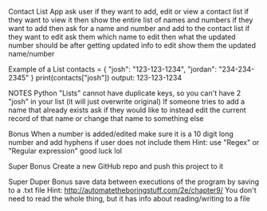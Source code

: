 Contact List App
ask user if they want to add, edit or view a contact list
if they want to view it then show the entire list of names and numbers
if they want to add then ask for a name and number and add to the contact list
if they want to edit ask them which name to edit then what the updated number should be
after getting updated info to edit show them the updated name/number

Example of a List
contacts = { "josh": "123-123-1234", "jordan": "234-234-2345" }
print(contacts["josh"])
output: 123-123-1234

NOTES
Python "Lists" cannot have duplicate keys, so you can't have 2 "josh" in your list (it will just overwrite original)
If someone tries to add a name that already exists ask if they
would like to instead edit the current record of that name or change that name to something else

Bonus
When a number is added/edited make sure it is a 10 digit long number and add hyphens if user does not include them
Hint: use "Regex" or "Regular expression" good luck lol

Super Bonus
Create a new GitHub repo and push this project to it

Super Duper Bonus
save data between executions of the program by saving to a .txt file
Hint: http://automatetheboringstuff.com/2e/chapter9/
You don't need to read the whole thing, but it has info about reading/writing to a file
